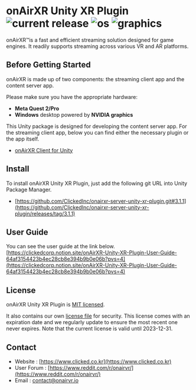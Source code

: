 # onAirXR Unity XR Plugin ![current release](https://img.shields.io/github/v/release/clickedinc/onairxr-server-unity-xr-plugin?display_name=tag&include_prereleases) ![os](https://img.shields.io/badge/os-Windows-blue) ![graphics](https://img.shields.io/badge/graphics-NVIDIA-green)

onAirXR&#8482;is a fast and efficient streaming solution designed for game engines. It readily supports streaming across various VR and AR platforms.

## Before Getting Started

onAirXR is made up of two components: the streaming client app and the content server app.

Please make sure you have the appropriate hardware:

* **Meta Quest 2/Pro**
* **Windows** desktop powered by **NVIDIA graphics**

This Unity package is designed for developing the content server app. For the streaming client app, below you can find either the necessary plugin or the app itself.
- [onAirXR Client for Unity](https://github.com/ClickedInc/onairxr-client-unity-package)

## Install

To install onAirXR Unity XR Plugin, just add the following git URL into Unity Package Manager.
- [https://github.com/ClickedInc/onairxr-server-unity-xr-plugin.git#3.1.1](https://github.com/ClickedInc/onairxr-server-unity-xr-plugin/releases/tag/3.1.1)

## User Guide

You can see the user guide at the link below.<br>
[https://clickedcorp.notion.site/onAirXR-Unity-XR-Plugin-User-Guide-64af3154423b4ec28cb8e394b9b0e06b?pvs=4](https://clickedcorp.notion.site/onAirXR-Unity-XR-Plugin-User-Guide-64af3154423b4ec28cb8e394b9b0e06b?pvs=4)

## License

onAirXR Unity XR Plugin is [MIT licensed](https://github.com/ClickedInc/onairxr-server-unity-xr-plugin/blob/main/LICENSE).

It also contains our own [license file](https://github.com/ClickedInc/onairxr-server-unity-xr-plugin/blob/main/Resources/noncommercial.license) for security. This license comes with an expiration date and we regularly update to ensure the most recent one never expires. Note that the current license is valid until 2023-12-31.

## Contact
* Website : [https://www.clicked.co.kr](https://www.clicked.co.kr)
* User Forum : [https://www.reddit.com/r/onairvr/](https://www.reddit.com/r/onairvr/)
* Email : [contact@onairvr.io](mailto:contact@onairvr.io)
